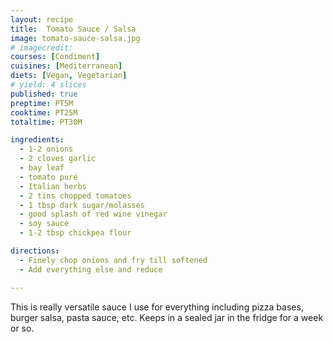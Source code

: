 ```yaml
---
layout: recipe
title:  Tomato Sauce / Salsa
image: tomato-sauce-salsa.jpg
# imagecredit:
courses: [Condiment]
cuisines: [Mediterranean]
diets: [Vegan, Vegetarian]
# yield: 4 slices
published: true
preptime: PT5M
cooktime: PT25M
totaltime: PT30M

ingredients:
  - 1-2 onions
  - 2 cloves garlic
  - bay leaf
  - tomato puré
  - Italian herbs
  - 2 tins chopped tomatoes
  - 1 tbsp dark sugar/molasses
  - good splash of red wine vinegar
  - soy sauce
  - 1-2 tbsp chickpea flour

directions:
  - Finely chop onions and fry till softened
  - Add everything else and reduce

---
```

This is really versatile sauce I use for everything including pizza bases, burger salsa, pasta sauce, etc. Keeps in a sealed jar in the fridge for a week or so.
